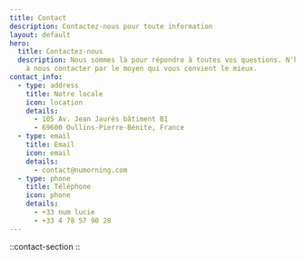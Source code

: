 ```yaml
---
title: Contact
description: Contactez-nous pour toute information
layout: default
hero:
  title: Contactez-nous
  description: Nous sommes là pour répondre à toutes vos questions. N'hésitez pas
    à nous contacter par le moyen qui vous convient le mieux.
contact_info:
  - type: address
    title: Notre locale
    icon: location
    details:
      - 105 Av. Jean Jaurès bâtiment B1
      - 69600 Oullins-Pierre-Bénite, France
  - type: email
    title: Email
    icon: email
    details:
      - contact@numorning.com
  - type: phone
    title: Téléphone
    icon: phone
    details:
      - +33 num lucie
      - +33 4 78 57 90 28
---
```


::contact-section
::
